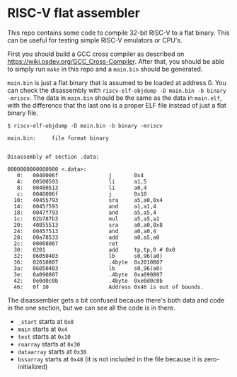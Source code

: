 # RISC-V flat assembler

This repo contains some code to compile 32-bit RISC-V to a flat binary. This can be useful for testing simple RISC-V emulators or CPU's.

First you should build a GCC cross compiler as described on https://wiki.osdev.org/GCC_Cross-Compiler. After that, you should be able to simply run `make` in this repo and a `main.bin` should be generated.

`main.bin` is just a flat binary that is assumed to be loaded at address 0. You can check the disassembly with `riscv-elf-objdump -D main.bin -b binary -mriscv`. The data in `main.bin` should be the same as the data in `main.elf`, with the difference that the last one is a proper ELF file instead of just a flat binary file.
```
$ riscv-elf-objdump -D main.bin -b binary -mriscv

main.bin:     file format binary


Disassembly of section .data:

0000000000000000 <.data>:
   0:   0040006f                j       0x4
   4:   00500593                li      a1,5
   8:   00400513                li      a0,4
   c:   0040006f                j       0x10
  10:   40455793                sra     a5,a0,0x4
  14:   0045f593                and     a1,a1,4
  18:   0047f793                and     a5,a5,4
  1c:   02b787b3                mul     a5,a5,a1
  20:   40855513                sra     a0,a0,0x8
  24:   00457513                and     a0,a0,4
  28:   00a78533                add     a0,a5,a0
  2c:   00008067                ret
  30:   0201                    add     tp,tp,0 # 0x0
  32:   06050403                lb      s0,96(a0)
  36:   02010807                .4byte  0x2010807
  3a:   06050403                lb      s0,96(a0)
  3e:   0a090807                .4byte  0xa090807
  42:   0e0d0c0b                .4byte  0xe0d0c0b
  46:   0f 10                   Address 0x46 is out of bounds.
```

The disassembler gets a bit confused because there's both data and code in the one section, but we can see all the code is in there.
  - `_start` starts at `0x0`
  - `main` starts at `0x4`
  - `test` starts at `0x10`
  - `roarray` starts at `0x30`
  - `dataarray` starts at `0x38`
  - `bssarray` starts at `0x48` (it is not included in the file because it is zero-initialized)

